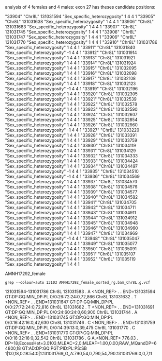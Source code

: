 analysis of 4 females and 4 males: exon 27 has theses candidate positions:

"33904"	"Chr8L"	131031594	"Sex_specific_heterozygosity"	1	4	4	1
"33905"	"Chr8L"	131031638	"Sex_specific_heterozygosity"	1	4	4	1
"33906"	"Chr8L"	131031683	"Sex_specific_heterozygosity"	1	4	4	1
"33907"	"Chr8L"	131031745	"Sex_specific_heterozygosity"	1	4	4	1
"33908"	"Chr8L"	131031747	"Sex_specific_heterozygosity"	1	4	4	1
"33909"	"Chr8L"	131031770	"Sex_specific_heterozygosity"	1	4	4	1
"33910"	"Chr8L"	131031786	"Sex_specific_heterozygosity"	1	4	4	1
"33911"	"Chr8L"	131031840	"Sex_specific_heterozygosity"	-1	4	4	1
"33912"	"Chr8L"	131031914	"Sex_specific_heterozygosity"	1	4	4	1
"33913"	"Chr8L"	131031921	"Sex_specific_heterozygosity"	1	4	4	1
"33914"	"Chr8L"	131031924	"Sex_specific_heterozygosity"	1	4	4	1
"33915"	"Chr8L"	131032095	"Sex_specific_heterozygosity"	1	4	4	1
"33916"	"Chr8L"	131032098	"Sex_specific_heterozygosity"	1	4	4	1
"33917"	"Chr8L"	131032108	"Sex_specific_heterozygosity"	1	4	4	1
"33918"	"Chr8L"	131032123	"Sex_specific_heterozygosity"	-1	4	4	1
"33919"	"Chr8L"	131032196	"Sex_specific_heterozygosity"	1	4	4	1
"33920"	"Chr8L"	131032305	"Sex_specific_heterozygosity"	1	4	4	1
"33921"	"Chr8L"	131032539	"Sex_specific_heterozygosity"	1	4	4	1
"33922"	"Chr8L"	131032578	"Sex_specific_heterozygosity"	1	4	4	1
"33923"	"Chr8L"	131032590	"Sex_specific_heterozygosity"	1	4	4	1
"33924"	"Chr8L"	131032607	"Sex_specific_heterozygosity"	1	4	4	1
"33925"	"Chr8L"	131032854	"Sex_specific_heterozygosity"	1	4	4	1
"33926"	"Chr8L"	131032960	"Sex_specific_heterozygosity"	-1	4	4	1
"33927"	"Chr8L"	131033220	"Sex_specific_heterozygosity"	1	4	4	1
"33928"	"Chr8L"	131033391	"Sex_specific_heterozygosity"	1	4	4	1
"33929"	"Chr8L"	131033759	"Sex_specific_heterozygosity"	1	4	4	1
"33930"	"Chr8L"	131034119	"Sex_specific_heterozygosity"	1	4	4	1
"33931"	"Chr8L"	131034129	"Sex_specific_heterozygosity"	1	4	4	1
"33932"	"Chr8L"	131034333	"Sex_specific_heterozygosity"	1	4	4	1
"33933"	"Chr8L"	131034424	"Sex_specific_heterozygosity"	1	4	4	1
"33934"	"Chr8L"	131034497	"Sex_specific_heterozygosity"	-1	4	4	1
"33935"	"Chr8L"	131034510	"Sex_specific_heterozygosity"	-1	4	4	1
"33936"	"Chr8L"	131034569	"Sex_specific_heterozygosity"	1	4	4	1
"33937"	"Chr8L"	131034570	"Sex_specific_heterozygosity"	1	4	4	1
"33938"	"Chr8L"	131034576	"Sex_specific_heterozygosity"	1	4	4	1
"33939"	"Chr8L"	131034577	"Sex_specific_heterozygosity"	1	4	4	1
"33940"	"Chr8L"	131034582	"Sex_specific_heterozygosity"	1	4	4	1
"33941"	"Chr8L"	131034705	"Sex_specific_heterozygosity"	1	4	4	1
"33942"	"Chr8L"	131034711	"Sex_specific_heterozygosity"	1	4	4	1
"33943"	"Chr8L"	131034911	"Sex_specific_heterozygosity"	1	4	4	1
"33944"	"Chr8L"	131034912	"Sex_specific_heterozygosity"	1	4	4	1
"33945"	"Chr8L"	131034948	"Sex_specific_heterozygosity"	1	4	4	1
"33946"	"Chr8L"	131034960	"Sex_specific_heterozygosity"	1	4	4	1
"33947"	"Chr8L"	131034969	"Sex_specific_heterozygosity"	-1	4	4	1
"33948"	"Chr8L"	131035047	"Sex_specific_heterozygosity"	1	4	4	1
"33949"	"Chr8L"	131035077	"Sex_specific_heterozygosity"	1	4	4	1
"33950"	"Chr8L"	131035091	"Sex_specific_heterozygosity"	1	4	4	1
"33951"	"Chr8L"	131035107	"Sex_specific_heterozygosity"	1	4	4	1
"33952"	"Chr8L"	131035119	"Sex_specific_heterozygosity"	1	4	4	1

AMNH17292_female
```
grep --colour=auto 13103 AMNH17292_female_sorted_rg.bam_Chr8L.g.vcf
```
131031594-131031786
Chr8L	131031583	.	A	<NON_REF>	.	.	END=131031594	GT:DP:GQ:MIN_DP:PL	0/0:26:72:24:0,72,866
Chr8L	131031632	.	T	<NON_REF>	.	.	END=131031647	GT:DP:GQ:MIN_DP:PL	0/0:27:72:24:0,72,816
Chr8L	131031682	.	T	<NON_REF>	.	.	END=131031691	GT:DP:GQ:MIN_DP:PL	0/0:24:60:24:0,60,900
Chr8L	131031744	.	A	<NON_REF>	.	.	END=131031745	GT:DP:GQ:MIN_DP:PL	0/0:16:42:16:0,42,630
Chr8L	131031746	.	C	<NON_REF>	.	.	END=131031759	GT:DP:GQ:MIN_DP:PL	0/0:14:39:13:0,39,475
Chr8L	131031770	.	C	<NON_REF>	.	.	END=131031770	GT:DP:GQ:MIN_DP:PL	0/0:16:32:16:0,32,542
Chr8L	131031786	.	G	A,<NON_REF>	776.03	.	DP=18;ExcessHet=3.0103;MLEAC=2,0;MLEAF=1.00,0.00;RAW_MQandDP=64800,18	GT:AD:DP:GQ:PGT:PID:PL:PS:SB	1|1:0,18,0:18:54:0|1:131031769_G_A:790,54,0,790,54,790:131031769:0,0,7,11
